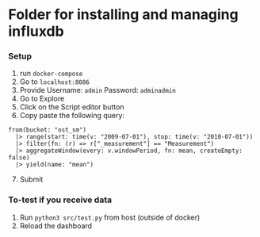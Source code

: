 # Folder for installing and managing influxdb

### Setup
1. run ```docker-compose```
2. Go to ```localhost:8086```
3. Provide
    Username: ```admin```
    Password: ```adminadmin```
4. Go to Explore
5. Click on the Script editor button
6. Copy paste the following query:
```
from(bucket: "ost_sm")
  |> range(start: time(v: "2009-07-01"), stop: time(v: "2010-07-01"))
  |> filter(fn: (r) => r["_measurement"] == "Measurement")
  |> aggregateWindow(every: v.windowPeriod, fn: mean, createEmpty: false)
  |> yield(name: "mean")
```
7. Submit

### To-test if you receive data
1. Run ```python3 src/test.py``` from host (outside of docker)
2. Reload the dashboard
